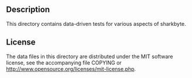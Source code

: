 Description
------------

This directory contains data-driven tests for various aspects of sharkbyte.

License
--------

The data files in this directory are distributed under the MIT software
license, see the accompanying file COPYING or
http://www.opensource.org/licenses/mit-license.php.

